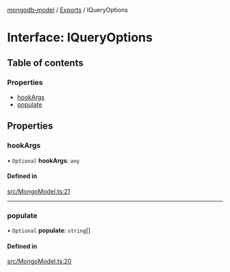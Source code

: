 [mongodb-model](../README.md) / [Exports](../modules.md) / IQueryOptions

# Interface: IQueryOptions

## Table of contents

### Properties

- [hookArgs](IQueryOptions.md#hookargs)
- [populate](IQueryOptions.md#populate)

## Properties

### hookArgs

• `Optional` **hookArgs**: `any`

#### Defined in

[src/MongoModel.ts:21](https://github.com/jelgblad/node-mongodb-model/blob/91514fd/src/MongoModel.ts#L21)

___

### populate

• `Optional` **populate**: `string`[]

#### Defined in

[src/MongoModel.ts:20](https://github.com/jelgblad/node-mongodb-model/blob/91514fd/src/MongoModel.ts#L20)

